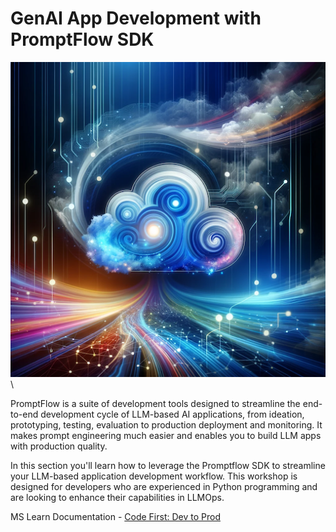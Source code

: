 # GenAI App Development with PromptFlow SDK
![Alt text](../../../media/dalle02%20copy.png) \

PromptFlow is a suite of development tools designed to streamline the end-to-end development cycle of LLM-based AI applications, from ideation, prototyping, testing, evaluation to production deployment and monitoring. It makes prompt engineering much easier and enables you to build LLM apps with production quality.

In this section you'll learn how to leverage the Promptflow SDK to streamline your LLM-based application development workflow. This workshop is designed for developers who are experienced in Python programming and are looking to enhance their capabilities in LLMOps.


MS Learn Documentation - [Code First: Dev to Prod](https://learn.microsoft.com/en-us/azure/machine-learning/prompt-flow/how-to-integrate-with-llm-app-devops?view=azureml-api-2&tabs=cli)
